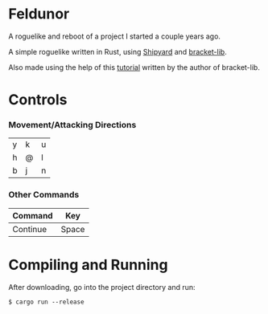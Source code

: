 # Feldunor
A roguelike and reboot of a project I started a couple years ago.

A simple roguelike written in Rust, using [Shipyard](https://github.com/leudz/shipyard) and [bracket-lib](https://github.com/thebracket/bracket-lib).

Also made using the help of this [tutorial](https://bfnightly.bracketproductions.com/rustbook/) written by the author of bracket-lib.

# Controls

### Movement/Attacking Directions
| | | |
| --- | --- | --- |
| y | k | u |
| h | @ | l |
| b | j | n |

### Other Commands
| Command         | Key   |
|-----------------|-------|
| Continue        | Space |

<!-- | Character Sheet | C     |
| Quit            | Q     |
| Help            | ?     | -->

# Compiling and Running

After downloading, go into the project directory and run:

    $ cargo run --release
